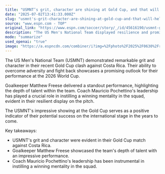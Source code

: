 ```yaml
---
title: "USMNT’s grit, character are shining at Gold Cup, and that will help at 2026 World Cup"
date: "2025-07-02T13:41:33.000Z"
slug: "usmnt's-grit-character-are-shining-at-gold-cup-and-that-will-help-at-2026-world-cup"
source: "www.espn.com - TOP"
original_link: "https://www.espn.com/soccer/story/_/id/45616190/usmnt-grit-character-shines-gold-cup-vs-costa-rica-matthew-freese-mauricio-pochettino"
description: "The US Men's National Team displayed resilience and promise in their recent Gold Cup match against Costa Rica, with goalkeeper Matthew Freese standing out with a strong performance. Coach Mauricio Pochettino's leadership has helped instill a winning mentality in the team, leading to a positive outlook for their performance at the 2026 World Cup. The team's impressive showing at the Gold Cup indicates their potential success on the international stage in the future."
mode: "summarize"
used_openai: "true"
image: "https://a.espncdn.com/combiner/i?img=%2Fphoto%2F2025%2F0630%2Fr1513011_2_1296x729_16%2D9.jpg"
---
```


The US Men's National Team (USMNT) demonstrated remarkable grit and character in their recent Gold Cup clash against Costa Rica. Their ability to overcome adversity and fight back showcases a promising outlook for their performance at the 2026 World Cup.

Goalkeeper Matthew Freese delivered a standout performance, highlighting the depth of talent within the team. Coach Mauricio Pochettino's leadership has played a crucial role in instilling a winning mentality in the squad, evident in their resilient display on the pitch.

The USMNT's impressive showing at the Gold Cup serves as a positive indicator of their potential success on the international stage in the years to come.

Key takeaways:
- USMNT's grit and character were evident in their Gold Cup match against Costa Rica.
- Goalkeeper Matthew Freese showcased the team's depth of talent with an impressive performance.
- Coach Mauricio Pochettino's leadership has been instrumental in instilling a winning mentality in the squad.